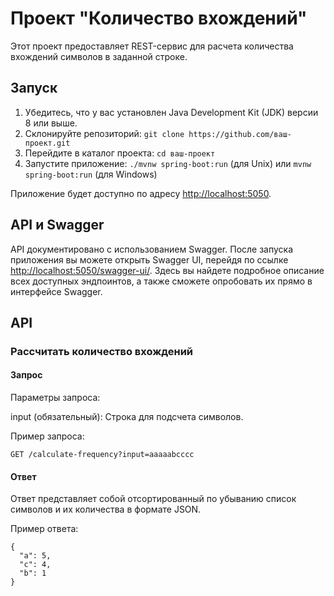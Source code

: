 # Проект "Количество вхождений"

Этот проект предоставляет REST-сервис для расчета количества вхождений символов в заданной строке.

## Запуск

1. Убедитесь, что у вас установлен Java Development Kit (JDK) версии 8 или выше.
2. Склонируйте репозиторий: `git clone https://github.com/ваш-проект.git`
3. Перейдите в каталог проекта: `cd ваш-проект`
4. Запустите приложение: `./mvnw spring-boot:run` (для Unix) или `mvnw spring-boot:run` (для Windows)

Приложение будет доступно по адресу [http://localhost:5050](http://localhost:5050).

## API и Swagger

API документировано с использованием Swagger. После запуска приложения вы можете открыть Swagger UI, перейдя по ссылке [http://localhost:5050/swagger-ui/](http://localhost:5050/swagger-ui/). Здесь вы найдете подробное описание всех доступных эндпоинтов, а также сможете опробовать их прямо в интерфейсе Swagger.

## API

### Рассчитать количество вхождений

#### Запрос

Параметры запроса:

input (обязательный): Строка для подсчета символов.

Пример запроса:

```http
GET /calculate-frequency?input=aaaaabcccc
```

#### Ответ
Ответ представляет собой отсортированный по убыванию список символов и их количества в формате JSON.

Пример ответа:

```
{
  "a": 5,
  "c": 4,
  "b": 1
}
```
